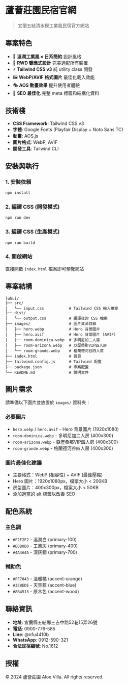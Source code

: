 # 蘆薈莊園民宿官網

> 宜蘭五結清水模工業風民宿官方網站

## 專案特色
- 🎨 **溫潤工業風 × 日系簡約** 設計風格
- 📱 **RWD 響應式設計** 完美適配所有裝置
- ⚡ **Tailwind CSS v3** 純 utility class 開發
- 🖼️ **WebP/AVIF 格式圖片** 最佳化載入效能
- 🎭 **AOS 動畫效果** 提升使用者體驗
- 🚀 **SEO 最佳化** 完整 meta 標籤和結構化資料

## 技術棧
- **CSS Framework**: Tailwind CSS v3
- **字體**: Google Fonts (Playfair Display + Noto Sans TC)
- **動畫**: AOS.js
- **圖片格式**: WebP, AVIF
- **開發工具**: Tailwind CLI

## 安裝與執行

### 1. 安裝依賴
```bash
npm install
```

### 2. 編譯 CSS (開發模式)
```bash
npm run dev
```

### 3. 編譯 CSS (生產模式)
```bash
npm run build
```

### 4. 開啟網站
直接開啟 `index.html` 檔案即可預覽網站

## 專案結構
```
luhui/
├── src/
│   └── input.css           # Tailwind CSS 輸入檔案
├── dist/
│   └── output.css          # 編譯後的 CSS 檔案
├── images/                 # 圖片資源目錄
│   ├── hero.webp           # Hero 背景圖片
│   ├── hero.avif           # Hero 背景圖片 (AVIF)
│   ├── room-dominica.webp  # 多明尼加二人房
│   ├── room-arizona.webp   # 亞歷桑那VIP四人房
│   └── room-grande.webp    # 格蘭德河谷四人房
├── index.html              # 首頁
├── tailwind.config.js      # Tailwind 配置
├── package.json            # 專案配置
└── README.md               # 說明文件
```

## 圖片需求

請準備以下圖片並放置於 `images/` 資料夾：

### 必要圖片
- `hero.webp` / `hero.avif` - Hero 背景圖片 (1920x1080)
- `room-dominica.webp` - 多明尼加二人房 (400x300)
- `room-arizona.webp` - 亞歷桑那VIP四人房 (400x300)  
- `room-grande.webp` - 格蘭德河谷四人房 (400x300)

### 圖片最佳化建議
- 主要格式：WebP (相容性) + AVIF (最佳壓縮)
- Hero 圖片：1920x1080px，檔案大小 < 200KB
- 房型圖片：400x300px，檔案大小 < 50KB
- 添加適當的 alt 標籤以改善 SEO

## 配色系統

### 主色調
- `#F2F2F2` - 溫潤白 (primary-100)
- `#B0B0B0` - 工業灰 (primary-400) 
- `#4A4A4A` - 深灰鋼 (primary-700)

### 輔助色
- `#FF7043` - 溫暖橘 (accent-orange)
- `#3E8EDE` - 天空藍 (accent-blue)
- `#8B4513` - 原木色 (accent-wood)

## 聯絡資訊
- **地址**: 宜蘭縣五結鄉三吉中路52巷15弄26號
- **電話**: 0900-776-585
- **Line**: @nfu4410b
- **WhatsApp**: 0912-590-321
- **合法民宿編號**: No.1612

## 授權
© 2024 蘆薈莊園 Aloe Villa. All rights reserved. 